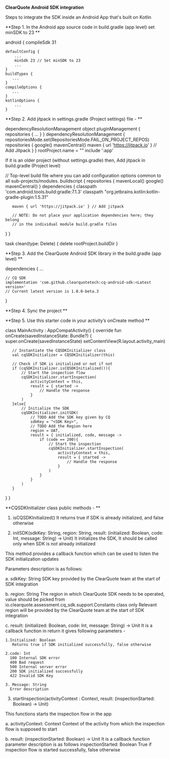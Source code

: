 **ClearQuote Android SDK integration**
 
Steps to integrate the SDK inside an Android App that's built on Kotlin


**Step 1. In the Android app source code in build.gradle (app level) set minSDK to 23
**

android {
    compileSdk 31

    defaultConfig {
        ...
        minSdk 23 // Set minSDK to 23 
        ...
    }
    buildTypes {
       ...
    }
    compileOptions {
       ...
    }
    kotlinOptions {
        ...
    }


**Step 2. Add jitpack in settings.gradle (Project settings) file - 
**

dependencyResolutionManagement object
pluginManagement {
    repositories {
        ...
    }
}
dependencyResolutionManagement {
    repositoriesMode.set(RepositoriesMode.FAIL_ON_PROJECT_REPOS)
    repositories {
        google()
        mavenCentral()
        maven { url 'https://jitpack.io' } // Add Jitpack
    }
}
rootProject.name = "<your app project name>"
include ':app'

 If it is an older project (without settings.gradle) then, Add jitpack in build.gradle (Project level)
  
// Top-level build file where you can add configuration options common to all sub-projects/modules.
buildscript {
   repositories {
       mavenLocal()
       google()
       mavenCentral()
   }
   dependencies {
       classpath 'com.android.tools.build:gradle:7.1.3'
       classpath "org.jetbrains.kotlin:kotlin-gradle-plugin:1.5.31"

       maven { url 'https://jitpack.io' } // Add jitpack

       // NOTE: Do not place your application dependencies here; they belong
       // in the individual module build.gradle files
   }
}

task clean(type: Delete) {
   delete rootProject.buildDir
}


**Step 3. Add the ClearQuote Android SDK library in the build.gradle (app level)
**  
  
dependencies {
    ...

    // CQ SDK
    implementation 'com.github.clearquotetech:cq-android-sdk:<Latest version>' 
    // Current latest version is 1.0.0-beta.3
}
 
**Step 4. Sync the project
**  
  
**Step 5. Use this starter code in your activity’s onCreate method
**
  
class MainActivity : AppCompatActivity() {
   override fun onCreate(savedInstanceState: Bundle?) {
       super.onCreate(savedInstanceState)
       setContentView(R.layout.activity_main)

       // Instantiate the CQSDKInitializer class
       val cqSDKInitializer = CQSDKInitializer(this)

       // Check if SDK is initialized or not if not
       if (cqSDKInitializer.isCQSDKInitialized()){
           // Start the inspection flow
           cqSDKInitializer.startInspection(
               activityContext = this,
               result = { started ->
                   // Handle the response
               }
           )
       }else{
           // Initialize the SDK
           cqSDKInitializer.initSDK(
               // TODO Add the SDK key given by CQ
               sdkKey = "<SDK Key>",
               // TODO Add the Region here
               region = UAT,
               result = { initialized, code, message ->
                   if (code == 200){
                       // Start the inspection
                       cqSDKInitializer.startInspection(
                           activityContext = this,
                           result = { started ->
                               // Handle the response
                           }
                       )
                   }
               }
           )
       }
   }
}

  
  

**CQSDKInitializer class public methods - 
**
  
1. isCQSDKInitialized()
It returns true if SDK is already initialized, and false otherwise


2. initSDK(sdkKey: String, region: String, result: (initialized: Boolean, code: Int, message: String) -> Unit)
It initializes the SDK, It should be called only when SDK is not already initialized

This method provides a callback function which can be used to listen the SDK initialization updates
	
  Parameters description is as follows:
  
  a. sdkKey: String
  SDK key provided by the ClearQuote team at the start of SDK integration

  b. region: String
  The region in which ClearQuote SDK needs to be operated, value should be picked from io.clearquote.assessment.cq_sdk.support.Constants class only
  Relevant region will be provided by the ClearQuote team at the start of SDK integration

  c. result: (initialized: Boolean, code: Int, message: String) -> Unit
  It is a callback function in return it gives following parameters - 
  
    1.Initialized: Boolean
       Returns true if SDK initialized successfully, false otherwise

    2.code: Int
      100 Internal SDK error
      400 Bad request
      500 Internal server error
      200 SDK initialized successfully
      422 Invalid SDK Key

    3. Message: String
      Error description


3. startInspection(activityContext : Context, result: (inspectionStarted: Boolean) -> Unit)

  This functions starts the inspection flow in the app
  
  a. activityContext:  Context
      Context of the activity from which the inspection flow is supposed to start

  b. result: (inspectionStarted: Boolean) -> Unit
    It is a callback function parameter description is as follows
        inspectionStarted: Boolean
    True if inspection flow is started successfully, false otherwise
  
  
  


  





